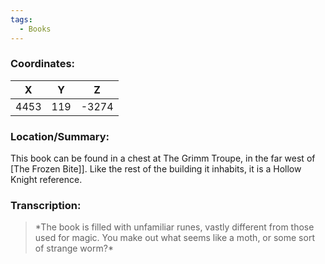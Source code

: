 ```yaml
---
tags:
  - Books
---
```


### Coordinates:
| **X** | **Y**| **Z** |
|:-----:|:----:|:-----:|
|4453  |119   |-3274  |

### Location/Summary:
This book can be found in a chest at The Grimm Troupe, in the far west of [The Frozen Bite]]. Like the rest of the building it inhabits, it is a Hollow Knight reference.

### Transcription:
> \*The book is filled with unfamiliar runes, vastly different from those used for magic. You make out what seems like a moth, or some sort of strange worm?\*
